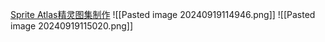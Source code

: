 [Sprite Atlas精灵图集制作](file:///D:/Obsidian%20Unity/Unity/Unity%E5%9B%9B%E9%83%A8%E6%9B%B2/Assets/Scripts/Unity%C2%B7%E6%A0%B8%E5%BF%83/2D%E7%9B%B8%E5%85%B3/Sprite/Lesson14_Sprite%20Atlas%E7%B2%BE%E7%81%B5%E5%9B%BE%E9%9B%86%E5%88%B6%E4%BD%9C.cs)
![[Pasted image 20240919114946.png]]
![[Pasted image 20240919115020.png]]